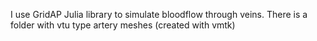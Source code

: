 I use GridAP Julia library to simulate bloodflow through veins.
There is a folder with vtu type artery meshes (created with vmtk)
